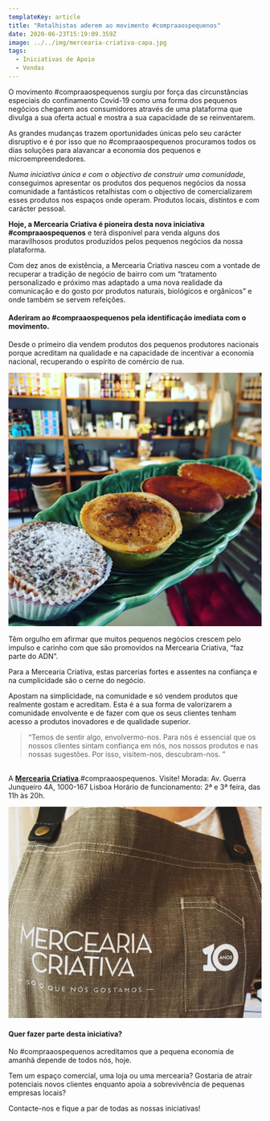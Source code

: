 ```yaml
---
templateKey: article
title: "Retalhistas aderem ao movimento #compraaospequenos"
date: 2020-06-23T15:19:09.359Z
image: ../../img/mercearia-criativa-capa.jpg
tags:
  - Iniciativas de Apoio
  - Vendas
---
```

O movimento #compraaospequenos surgiu por força das circunstâncias especiais do confinamento Covid-19 como uma forma dos pequenos negócios chegarem aos consumidores através de uma plataforma que divulga a sua oferta actual e mostra a sua capacidade de se reinventarem. 

As grandes mudanças trazem oportunidades únicas pelo seu carácter disruptivo e é por isso que no #compraaospequenos procuramos todos os dias soluções para alavancar a economia dos pequenos e microempreendedores.

*Numa iniciativa única e com o objectivo de construir uma comunidade*, conseguimos apresentar os produtos dos pequenos negócios da nossa comunidade a fantásticos retalhistas com o objectivo de comercializarem esses produtos nos espaços onde operam. Produtos locais, distintos e com carácter pessoal.

**Hoje, a Mercearia Criativa é pioneira desta nova iniciativa #compraaospequenos** e terá disponível para venda alguns dos maravilhosos produtos produzidos pelos pequenos negócios da nossa plataforma.

Com dez anos de existência, a Mercearia Criativa nasceu com a vontade de recuperar a tradição de negócio de bairro com um “tratamento personalizado e próximo mas adaptado a uma nova realidade da comunicação e do gosto por produtos naturais, biológicos e orgânicos” e onde também se servem refeições. 

#### Aderiram ao #compraaospequenos pela identificação imediata com o movimento.

Desde o primeiro dia vendem produtos dos pequenos produtores nacionais porque acreditam na qualidade e na capacidade de incentivar a economia nacional, recuperando o espírito de comércio de rua.

![](../../img/mc2.jpg)

Têm orgulho em afirmar que muitos pequenos negócios crescem pelo impulso e carinho com que são promovidos na Mercearia Criativa, “faz parte do ADN”.

Para a Mercearia Criativa, estas parcerias fortes e assentes na confiança e na cumplicidade são o cerne do negócio. 

Apostam na simplicidade, na comunidade e só vendem produtos que realmente gostam e acreditam. Esta é a sua forma de valorizarem a comunidade envolvente e de fazer com que os seus clientes tenham acesso a produtos inovadores e de qualidade superior.

> “Temos de sentir algo, envolvermo-nos. Para nós é essencial que os nossos clientes sintam confiança em nós, nos nossos produtos e nas nossas sugestões. Por isso, visitem-nos, descubram-nos. ” 

\
A <a href="http://www.merceariacriativa.com/" target="_blank">**Mercearia Criativa**</a>.#compraaospequenos.  Visite!
Morada: Av. Guerra Junqueiro 4A, 1000-167 Lisboa
Horário de funcionamento: 2ª e 3ª feira, das 11h às 20h.

![](../../img/mc3.jpg)

#### Quer fazer parte desta iniciativa?

No #compraaospequenos acreditamos que a pequena economia de amanhã depende de todos nós, hoje.

Tem um espaço comercial, uma loja ou uma mercearia? Gostaria de atrair potenciais novos clientes enquanto apoia a sobrevivência de pequenas empresas locais? 

Contacte-nos e fique a par de todas as nossas iniciativas!
